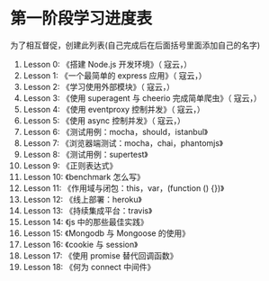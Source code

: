 # 第一阶段学习进度表

为了相互督促，创建此列表(自己完成后在后面括号里面添加自己的名字)

1. Lesson 0: 《搭建 Node.js 开发环境》（ 寇云，）
2. Lesson 1: 《一个最简单的 express 应用》（ 寇云，）
3. Lesson 2: 《学习使用外部模块》（ 寇云，）
4. Lesson 3: 《使用 superagent 与 cheerio 完成简单爬虫》（ 寇云，）
5. Lesson 4: 《使用 eventproxy 控制并发》（ 寇云，）
6. Lesson 5: 《使用 async 控制并发》（ 寇云，）
7. Lesson 6: 《测试用例：mocha，should，istanbul》
8. Lesson 7: 《浏览器端测试：mocha，chai，phantomjs》
9. Lesson 8: 《测试用例：supertest》
10. Lesson 9: 《正则表达式》
11. Lesson 10: 《benchmark 怎么写》
12. Lesson 11: 《作用域与闭包：this，var，(function () {})》
13. Lesson 12: 《线上部署：heroku》
14. Lesson 13: 《持续集成平台：travis》
15. Lesson 14: 《js 中的那些最佳实践》
16. Lesson 15: 《Mongodb 与 Mongoose 的使用》
17. Lesson 16: 《cookie 与 session》
18. Lesson 17: 《使用 promise 替代回调函数》
19. Lesson 18: 《何为 connect 中间件》


